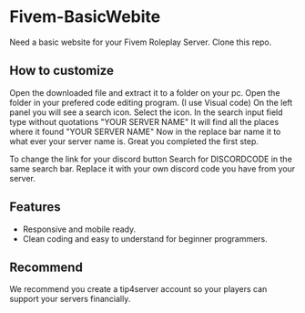 # Fivem-BasicWebite
Need a basic website for your Fivem Roleplay Server. Clone this repo.

## How to customize
Open the downloaded file and extract it to a folder on your pc.
Open the folder in your prefered code editing program. (I use Visual code)
On the left panel you will see a search icon. Select the icon.
In the search input field type without quotations "YOUR SERVER NAME"
It will find all the places where it found "YOUR SERVER NAME"
Now in the replace bar name it to what ever your server name is.
Great you completed the first step.

To change the link for your discord button
Search for DISCORDCODE in the same search bar. 
Replace it with your own discord code you have from your server.

## Features
- Responsive and mobile ready.
- Clean coding and easy to understand for beginner programmers.

## Recommend
We recommend you create a tip4server account so your players can support your servers financially.